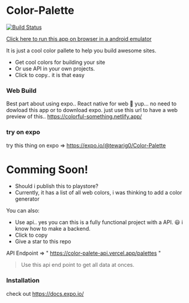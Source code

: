 # Color-Palette
[![Build Status](https://travis-ci.org/joemccann/dillinger.svg?branch=master)](https://travis-ci.org/joemccann/dillinger)

<a href="https://appetize.io/app/bbpc5kjwn10v13gf8nphah3cpg"> Click here to run this app on browser in a android emulator</a>


It is just a cool color pallete to help you build awesome sites. 

  - Get cool colors for building your site
  -  Or use API in your own projects.
  - Click to copy.. it is that easy
  
### Web Build

Best part about using expo.. React native for web 🥳  yup... no need to dowload this app or to download expo. just use this url to have a web preview of this.. 
https://colorful-something.netlify.app/

### try on expo 
try this thing on expo => https://expo.io/@tewarig0/Color-Palette


# Comming Soon!

  - Should i publish this to playstore?
  - Currently, it has a list of all web colors, i was thinking to add a color generator

You can also:
  - Use api.. yes you can this is a fully functional project with a API. 😃 i know how to make a backend. 
  - Click to copy
  - Give a star to this repo

API Endpoint =>  " https://color-palete-api.vercel.app/palettes "

> Use this api end point to get all data at onces.






### Installation
check out https://docs.expo.io/



